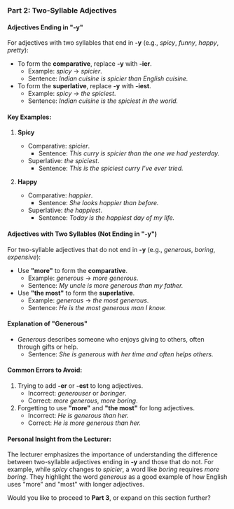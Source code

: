 ### Part 2: **Two-Syllable Adjectives**

#### Adjectives Ending in "-y"

For adjectives with two syllables that end in **-y** (e.g., _spicy_, _funny_, _happy_, _pretty_):

- To form the **comparative**, replace **-y** with **-ier**.
    - Example: _spicy_ → _spicier_.
    - Sentence: _Indian cuisine is spicier than English cuisine._
- To form the **superlative**, replace **-y** with **-iest**.
    - Example: _spicy_ → _the spiciest_.
    - Sentence: _Indian cuisine is the spiciest in the world._

#### Key Examples:

1. **Spicy**
    
    - Comparative: _spicier_.
        - Sentence: _This curry is spicier than the one we had yesterday._
    - Superlative: _the spiciest_.
        - Sentence: _This is the spiciest curry I’ve ever tried._
2. **Happy**
    
    - Comparative: _happier_.
        - Sentence: _She looks happier than before._
    - Superlative: _the happiest_.
        - Sentence: _Today is the happiest day of my life._

#### Adjectives with Two Syllables (Not Ending in "-y")

For two-syllable adjectives that do not end in **-y** (e.g., _generous_, _boring_, _expensive_):

- Use **"more"** to form the **comparative**.
    - Example: _generous_ → _more generous_.
    - Sentence: _My uncle is more generous than my father._
- Use **"the most"** to form the **superlative**.
    - Example: _generous_ → _the most generous_.
    - Sentence: _He is the most generous man I know._

#### Explanation of "Generous"

- _Generous_ describes someone who enjoys giving to others, often through gifts or help.
    - Sentence: _She is generous with her time and often helps others._

#### Common Errors to Avoid:

1. Trying to add **-er** or **-est** to long adjectives.
    - Incorrect: _generouser_ or _boringer_.
    - Correct: _more generous_, _more boring_.
2. Forgetting to use **"more"** and **"the most"** for long adjectives.
    - Incorrect: _He is generous than her._
    - Correct: _He is more generous than her._

#### Personal Insight from the Lecturer:

The lecturer emphasizes the importance of understanding the difference between two-syllable adjectives ending in **-y** and those that do not. For example, while _spicy_ changes to _spicier_, a word like _boring_ requires _more boring_. They highlight the word _generous_ as a good example of how English uses "more" and "most" with longer adjectives.

Would you like to proceed to **Part 3**, or expand on this section further?